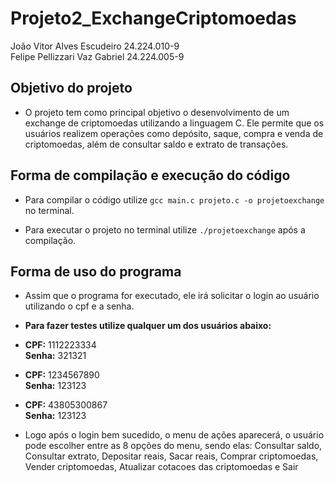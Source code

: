 
# Projeto2_ExchangeCriptomoedas

João Vitor Alves Escudeiro 24.224.010-9 \
Felipe Pellizzari Vaz Gabriel 24.224.005-9

## Objetivo do projeto

- O projeto tem como principal objetivo o desenvolvimento de um exchange de criptomoedas utilizando a linguagem C. Ele permite que os usuários realizem operações como depósito, saque, compra e venda de criptomoedas, além de consultar saldo e extrato de transações.


## Forma de compilação e execução do código

- Para compilar o código utilize ```gcc main.c projeto.c -o projetoexchange``` no terminal.

- Para executar o projeto no terminal utilize ```./projetoexchange``` após a compilação.


## Forma de uso do programa

- Assim que o programa for executado, ele irá solicitar o login ao usuário utilizando o cpf e a senha.

- **Para fazer testes utilize qualquer um dos usuários abaixo:**
- **CPF:** 1112223334  
  **Senha:** 321321

- **CPF:** 1234567890  
  **Senha:** 123123

- **CPF:** 43805300867  
  **Senha:** 123123

- Logo após o login bem sucedido, o menu de ações aparecerá, o usuário pode escolher entre as 8 opções do menu, sendo elas: Consultar saldo, Consultar extrato, Depositar reais, Sacar reais, Comprar criptomoedas, Vender criptomoedas, Atualizar cotacoes das criptomoedas e Sair


